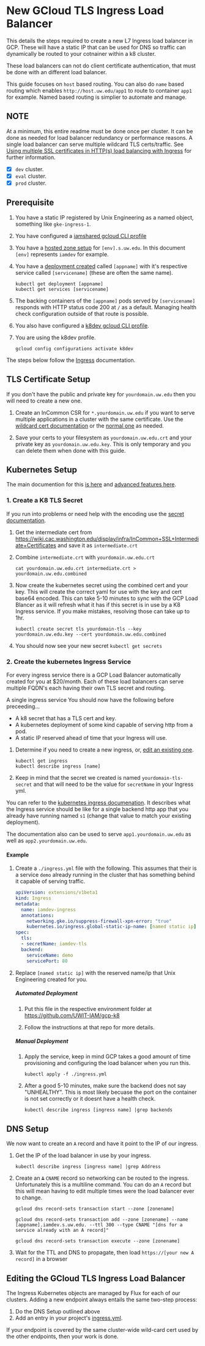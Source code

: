 # New GCloud TLS Ingress Load Balancer

This details the steps required to create a new L7 Ingress load balancer in GCP.  These will have a static IP that can be used for DNS so traffic can dynamically be routed to your cotnainer within a k8 cluster.

These load balancers can not do client certificate authentication, that must be done with an different load balancer.

This guide focuses on `host` based routing.  You can also do `name` based routing which enables `http://host.uw.edu/app1` to route to container `app1` for example.  Named based routing is simplier to automate and manage.

## NOTE

At a minimum, this entire readme must be done once per cluster. It can be done as needed for load balancer redundancy
or performance reasons. A single load balancer can serve multiple wildcard TLS certs/traffic. See
[Using multiple SSL certificates in HTTP(s) load balancing with Ingress](https://cloud.google.com/kubernetes-engine/docs/how-to/ingress-multi-ssl) for further information.

- [x] `dev` cluster.
- [x] `eval` cluster.
- [x] `prod` cluster.

## Prerequisite

1. You have a static IP registered by Unix Engineering as a named object, something like `gke-ingress-1`.

1. You have configured a [iamshared gcloud CLI profile](projects-shared.md)

1. You have a [hosted zone setup](new-hostedzone.md) for `[env].s.uw.edu`.  In this document `[env]` represents `iamdev` for example.

1. You have a [deployment created](new-deployment) called `[appname]` with it's respective service called `[servicename]` (these are often the same name).

    ```
    kubectl get deployment [appname]
    kubectl get services [servicename]
    ```

1. The backing containers of the `[appname]` pods served by `[servicename]` responds with HTTP status code 200 at `/` as a default. Managing health check configuration outside of that route is possible.

1. You also have configured a [k8dev gcloud CLI profile](new-gcloud-profile.md).

1. You are using the k8dev profile.

    ```
    gcloud config configurations activate k8dev
    ```

The steps below follow the [Ingress](https://kubernetes.io/docs/concepts/services-networking/ingress/#tls) documentation.

## TLS Certificate Setup

If you don't have the public and private key for `yourdomain.uw.edu` then you will need to create a new one.

1. Create an InCommon CSR for `*.yourdomain.uw.edu` if you want to serve multiple applications in a cluster with the same certificate. Use the [wildcard cert documentation](https://wiki.cac.washington.edu/display/infra/Wildcard+Certificate+Requests) or the [normal one](https://wiki.cac.washington.edu/display/infra/Obtain+a+Certificate+from+the+InCommon+CA) as needed.

2. Save your certs to your filesystem as `yourdomain.uw.edu.crt` and your private key as `yourdomain.uw.edu.key`. This is only temporary and you can delete them when done with this guide.

## Kubernetes Setup

The main documention for this [is here](https://cloud.google.com/kubernetes-engine/docs/how-to/load-balance-ingress) and [advanced features here](https://cloud.google.com/kubernetes-engine/docs/concepts/ingress).

### 1. Create a K8 TLS Secret

If you run into problems or need help with the encoding use the [secret documentation](https://kubernetes.io/docs/concepts/configuration/secret/).

1. Get the intermediate cert from https://wiki.cac.washington.edu/display/infra/InCommon+SSL+Intermediate+Certificates and save it as `intermediate.crt`

2. Combine `intermediate.crt` with `yourdomain.uw.edu.crt`

       cat yourdomain.uw.edu.crt intermediate.crt > yourdomain.uw.edu.combined

3. Now create the kubernetes secret using the combined cert and your key.  This will create the correct yaml for use with the key and cert base64 encoded. This can take 5-10 minutes to sync with the GCP Load Blancer as it will refresh what it has if this secret is in use by a K8 Ingress service.  If you make mistakes, resolving those can take up to 1hr.

       kubectl create secret tls yourdomain-tls --key yourdomain.uw.edu.key --cert yourdomain.uw.edu.combined

4. You should now see your new secret `kubectl get secrets`

### 2. Create the kubernetes Ingress Service

For every ingress service there is a GCP Load Balancer automatically created for you at $20/month.  Each of these load balancers can serve multiple FQDN's each having their own TLS secret and routing.

A single ingress service You should now have the following before preceeding...

- A k8 secret that has a TLS cert and key.
- A kubernetes deployment of some kind capable of serving http from a pod.
- A static IP reserved ahead of time that your Ingress will use.

1. Determine if you need to create  a new ingress, or, [edit an existing one](edit-ingress.md).

    ```
    kubectl get ingress
    kubectl describe ingress [name]
    ```

1. Keep in mind that the secret we created is named `yourdomain-tls-secret` and that will need to be the value for `secretName` in your Ingress yml.

You can refer to the [kubernetes ingress documenation](https://kubernetes.io/docs/concepts/services-networking/ingress/#tls).  It describes what the Ingress service should be like for a single backend http app that you already have running named `s1` (change that value to match your existing deployment).

The documentation also can be used to serve `app1.yourdomain.uw.edu` as well as `app2.yourdomain.uw.edu`.


#### Example

1. Create a `./ingress.yml` file with the following.  This assumes that their is a service `demo` already running in the cluster that has something behind it capable of serving traffic.

    ```YAML
    apiVersion: extensions/v1beta1
    kind: Ingress
    metadata:
      name: iamdev-ingress
      annotations:
        networking.gke.io/suppress-firewall-xpn-error: "true"
        kubernetes.io/ingress.global-static-ip-name: [named static ip]
    spec:
      tls:
      - secretName: iamdev-tls
      backend:
        serviceName: demo
        servicePort: 80
    ```

1. Replace `[named static ip]` with the reserved name/ip that Unix Engineering created for you.

    ##### Automated Deployment

    1. Put this file in the respective environment folder at https://github.com/UWIT-IAM/gcp-k8

    1. Follow the instructions at that repo for more details.

    ##### Manual Deployment

    1. Apply the service, keep in mind GCP takes a good amount of time provisioning and configuring the load balancer when you run this.

        ```
        kubectl apply -f ./ingress.yml
        ```

    2. After a good 5-10 minutes, make sure the backend does not say "UNHEALTHY".  This is most likely becuase the port on the container is not set correctly or it doesnt have a health check.

        ```
        kubectl describe ingress [ingress name] |grep backends
        ```

## DNS Setup

We now want to create an `A` record and have it point to the IP of our ingress.

1. Get the IP of the load balancer in use by your ingress.

    ```
    kubectl describe ingress [ingress name] |grep Address
    ```

1. Create an ~~`A`~~ `CNAME` record so networking can be routed to the ingress.  Unfortunately this is a multiline command. You can do an `A` record but this will mean having to edit multiple times were the load balancer ever to change.

    ```
    gcloud dns record-sets transaction start --zone [zonename]

    gcloud dns record-sets transaction add --zone [zonename] --name [appname].iamdev.s.uw.edu. --ttl 300 --type CNAME "[dns for a service already with an A record]"

    gcloud dns record-sets transaction execute --zone [zonename]
    ```

1. Wait for the TTL and DNS to propagate, then load `https://[your new A record]` in a browser

## Editing the GCloud TLS Ingress Load Balancer

The Ingress Kubernetes objects are managed by Flux for each of our clusters.
Adding a new endpoint always entails the same two-step process:

1. Do the DNS Setup outlined above
1. Add an entry in your project's [ingress.yml](https://github.com/UWIT-IAM/gcp-k8/blob/master/prod/ingress.yml).

If your endpoint is covered by the same cluster-wide wild-card cert used by the other endpoints, then your work is done.
